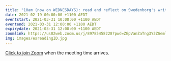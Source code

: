 ```yaml
---
title: "10am (now on WEDNESDAYS): read and reflect on Swedenborg's writings"
date: 2021-02-19 00:00:00 +1100 AEDT
eventstart: 2021-03-31 10:00:00 +1100 AEDT
eventend: 2021-03-31 12:00:00 +1100 AEDT
expirydate: 2021-03-31 12:00:00 +1100 AEDT
zoomlink: https://us02web.zoom.us/j/89785458228?pwd=ZEpVanZaTng3Y3ZGeml0R2RjcTY1QT09
img: images/esreadingID.jpg
---
```


[Click to join Zoom](https://us02web.zoom.us/j/89785458228?pwd=ZEpVanZaTng3Y3ZGeml0R2RjcTY1QT09) when the meeting time arrives.


